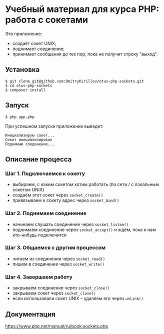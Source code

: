 # Учебный материал для курса PHP: работа с сокетами

Это приложение:

- создаёт сокет UNIX;
- поднимает соединение;
- принимает сообщения до тех пор, пока не получит строку "выход".

## Установка

```shell
$ git clone git@github.com:DmitryKirillov/otus-php-sockets.git
$ cd otus-php-sockets
$ composer install 
```

## Запуск

```shell
$ php app.php 
```

При успешном запуске приложение выведет:

```shell
Инициализирую сокет...
Сокет инициализирован
Поднимаю соединение... 
```

## Описание процесса

### Шаг 1. Подключаемся к сокету
 
- выбираем, с каким сокетом хотим работать (по сети / с локальным сокетом UNIX)
- создаём этот сокет через `socket_create()`
- привязываем к сокету адрес через `socket_bind()`

### Шаг 2. Поднимаем соединение

- начинаем слушать соединение через `socket_listen()`
- поднимаем соединение через `socket_accept()` и ждём, пока к нам кто-нибудь подключится

### Шаг 3. Общаемся с другим процессом

- читаем из соединения через `socket_read()`
- пишем в соединение через `socket_write()`

### Шаг 4. Завершаем работу
 
- закрываем соединение через `socket_close()`
- закрываем сокет через `socket_close()`
- если использовали сокет UNIX – удаляем его через `unlink()`

## Документация

https://www.php.net/manual/ru/book.sockets.php